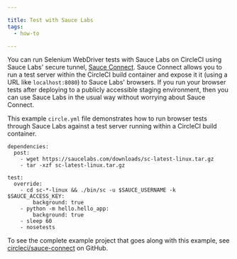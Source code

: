 ```yaml
---

title: Test with Sauce Labs
tags:
  - how-to

---
```


You can run Selenium WebDriver tests with Sauce Labs on CircleCI using Sauce Labs'
secure tunnel, [Sauce Connect](https://docs.saucelabs.com/reference/sauce-connect/).
Sauce Connect allows you to run a test server within the CircleCI build container
and expose it it (using a URL like `localhost:8080`) to Sauce Labs' browsers. If you
run your browser tests after deploying to a publicly accessible staging environment,
then you can use Sauce Labs in the usual way without worrying about Sauce Connect.

This example `circle.yml` file demonstrates how to run browser tests through Sauce Labs
against a test server running within a CircleCI build container.

```
dependencies:
  post:
    - wget https://saucelabs.com/downloads/sc-latest-linux.tar.gz
    - tar -xzf sc-latest-linux.tar.gz

test:
  override:
    - cd sc-*-linux && ./bin/sc -u $SAUCE_USERNAME -k $SAUCE_ACCESS_KEY:
        background: true
    - python -m hello.hello_app:
        background: true
    - sleep 60
    - nosetests
```

To see the complete example project that goes along with this example, see
[circleci/sauce-connect](https://github.com/circleci/sauce-connect)
on GitHub.
